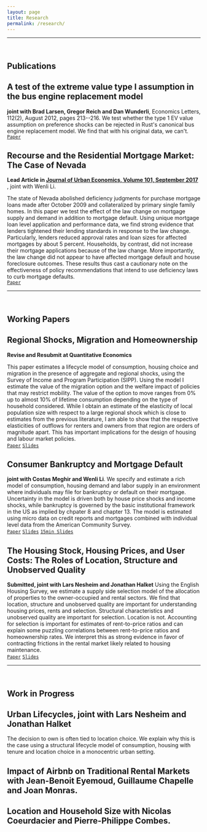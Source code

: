 ```yaml
---
layout: page
title: Research
permalink: /research/
---
```



---  

  <br>

## **Publications**

## A test of the extreme value type I assumption in the bus engine replacement model

**joint with Brad Larsen, Gregor Reich and Dan Wunderli**, Economics Letters, 112(2), August 2012, pages 213--216. We test whether the type 1 EV value assumption on preference shocks can be rejected in Rust's canonical bus engine replacement model. We find that with his original data, we can't.  
[`Paper`](http://www.sciencedirect.com/science/article/pii/S0165176512000870)


## Recourse and the Residential Mortgage Market: The Case of Nevada 

**Lead Article in [Journal of Urban Economics, Volume 101, September 2017](http://www.sciencedirect.com/science/article/pii/S0094119017300438)** , joint with Wenli Li. 

The state of Nevada abolished deficiency judgments for purchase mortgage loans made after October 2009 and collateralized by primary single family homes. In this paper we test the effect of the law change on mortgage supply and demand in addition to mortgage default. Using unique mortgage loan level application and performance data, we find strong evidence that lenders tightened their lending standards in response to the law change. Particularly, lenders reduced approval rates and loan sizes for affected mortgages by about 5 percent. Households, by contrast, did not increase their mortgage applications because of the law change. More importantly, the law change did not appear to have affected mortgage default and house foreclosure outcomes. These results thus cast a cautionary note on the effectiveness of policy recommendations that intend to use deficiency laws to curb mortgage defaults.  
[`Paper`](https://www.dropbox.com/s/kezqhin1r04vsst/nevada_nov_2016.pdf?dl=0)


---  
  <br>

## **Working Papers**

## Regional Shocks, Migration and Homeownership

**Revise and Resubmit at Quantitative Economics**   

This paper estimates a lifecycle model of consumption, housing choice and migration in the presence of aggregate and regional shocks, using the Survey of Income and Program Participation (SIPP). Using the model I estimate the value of the migration option and the welfare impact of policies that may restrict mobility. The value of the option to move ranges from 0% up to almost 10% of lifetime consumption depending on the type of household considered. While I obtain an estimate of the elasticity of local population size with respect to a large regional shock which is close to estimates from the previous literature, I am able to show that the respective elasticities of outflows for renters and owners from that region are orders of magnitude apart. This has important implications for the design of housing and labour market policies.  
[`Paper`](https://www.dropbox.com/s/f4s24ggypkckmvo/oswald_jmp.pdf?dl=0) [`Slides`](https://www.dropbox.com/s/3c7pdekqa5x6dp4/slides-BGSE-55min.pdf?dl=0)

## Consumer Bankruptcy and Mortgage Default

**joint with Costas Meghir and Wenli Li**. We specify and estimate a rich model of consumption, housing demand and labor supply in an environment where individuals may file for bankruptcy or default on their mortgage. Uncertainty in the model is driven both by house price shocks and income shocks, while bankruptcy is governed by the basic institutional framework in the US as implied by chpater 8 and chapter 13. The model is estimated using micro data on credit reports and mortgages combined with individual level data from the American Community Survey.   
[`Paper`](https://www.dropbox.com/s/gxjevgrbsebzr53/bankrupty-for-website.pdf?dl=0)  [`Slides`](https://www.dropbox.com/s/wpblw978zharsp5/Li-Meghir-Oswald-CEMFI.pdf?dl=0)  [`15min Slides`](https://www.dropbox.com/s/sosj0vghcrd3ibs/Li-Meghir-Oswald-15min.pdf?dl=0)

## The Housing Stock, Housing Prices, and User Costs: The Roles of Location, Structure and Unobserved Quality

**Submitted, joint with Lars Nesheim and Jonathan Halket** Using the English Housing Survey, we estimate a supply side selection model of the allocation of properties to the owner-occupied and rental sectors. We find that location, structure and unobserved quality are important for understanding housing prices, rents and selection. Structural characteristics and unobserved quality are important for selection. Location is not. Accounting for selection is important for estimates of rent-to-price ratios and can explain some puzzling correlations between rent-to-price ratios and homeownership rates. We interpret this as strong evidence in favor of contracting frictions in the rental market likely related to housing maintenance.  
[`Paper`](https://www.dropbox.com/s/ch4zzpyha9cx9rf/SelectionModel_20160323.pdf?dl=0)  [`Slides`](https://www.dropbox.com/s/r6rs3taihxyx5a3/20161206_Lausanne.pdf?dl=0)

---  
  <br>

## **Work in Progress**

## Urban Lifecycles, joint with Lars Nesheim and Jonathan Halket

The decision to own is often tied to location choice. We explain why this is the case using a structural lifecycle model of consumption, housing with tenure and location choice in a monocentric urban setting.

## Impact of Airbnb on Traditional Rental Markets with Jean-Benoit Eyemoud, Guillaume Chapelle and Joan Monras.

## Location and Household Size with Nicolas Coeurdacier and Pierre-Philippe Combes.






